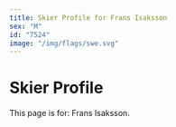 ```yaml
---
title: Skier Profile for Frans Isaksson
sex: "M"
id: "7524"
image: "/img/flags/swe.svg" 
---
```


# Skier Profile

This page is for: Frans Isaksson.
    